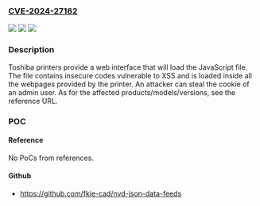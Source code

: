 ### [CVE-2024-27162](https://cve.mitre.org/cgi-bin/cvename.cgi?name=CVE-2024-27162)
![](https://img.shields.io/static/v1?label=Product&message=Toshiba%20Tec%20e-Studio%20multi-function%20peripheral%20(MFP)&color=blue)
![](https://img.shields.io/static/v1?label=Version&message=%3D%20see%20the%20reference%20URL%20&color=brighgreen)
![](https://img.shields.io/static/v1?label=Vulnerability&message=CWE-79%20Improper%20Neutralization%20of%20Input%20During%20Web%20Page%20Generation%20(XSS%20or%20'Cross-site%20Scripting')&color=brighgreen)

### Description

Toshiba printers provide a web interface that will load the JavaScript file. The file contains insecure codes vulnerable to XSS and is loaded inside all the webpages provided by the printer. An attacker can steal the cookie of an admin user. As for the affected products/models/versions, see the reference URL.

### POC

#### Reference
No PoCs from references.

#### Github
- https://github.com/fkie-cad/nvd-json-data-feeds

